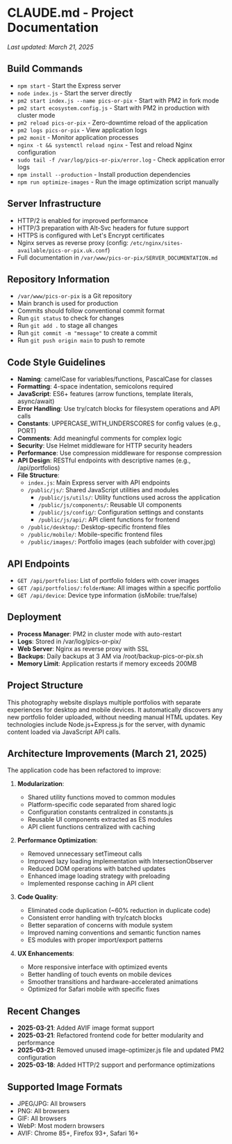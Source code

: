 # CLAUDE.md - Project Documentation

*Last updated: March 21, 2025*

## Build Commands
- `npm start` - Start the Express server 
- `node index.js` - Start the server directly
- `pm2 start index.js --name pics-or-pix` - Start with PM2 in fork mode
- `pm2 start ecosystem.config.js` - Start with PM2 in production with cluster mode
- `pm2 reload pics-or-pix` - Zero-downtime reload of the application
- `pm2 logs pics-or-pix` - View application logs
- `pm2 monit` - Monitor application processes
- `nginx -t && systemctl reload nginx` - Test and reload Nginx configuration
- `sudo tail -f /var/log/pics-or-pix/error.log` - Check application error logs
- `npm install --production` - Install production dependencies
- `npm run optimize-images` - Run the image optimization script manually

## Server Infrastructure
- HTTP/2 is enabled for improved performance
- HTTP/3 preparation with Alt-Svc headers for future support
- HTTPS is configured with Let's Encrypt certificates
- Nginx serves as reverse proxy (config: `/etc/nginx/sites-available/pics-or-pix.uk.conf`)
- Full documentation in `/var/www/pics-or-pix/SERVER_DOCUMENTATION.md`

## Repository Information
- `/var/www/pics-or-pix` is a Git repository
- Main branch is used for production
- Commits should follow conventional commit format
- Run `git status` to check for changes
- Run `git add .` to stage all changes
- Run `git commit -m "message"` to create a commit
- Run `git push origin main` to push to remote

## Code Style Guidelines
- **Naming**: camelCase for variables/functions, PascalCase for classes
- **Formatting**: 4-space indentation, semicolons required
- **JavaScript**: ES6+ features (arrow functions, template literals, async/await)
- **Error Handling**: Use try/catch blocks for filesystem operations and API calls
- **Constants**: UPPERCASE_WITH_UNDERSCORES for config values (e.g., PORT)
- **Comments**: Add meaningful comments for complex logic
- **Security**: Use Helmet middleware for HTTP security headers
- **Performance**: Use compression middleware for response compression
- **API Design**: RESTful endpoints with descriptive names (e.g., /api/portfolios)
- **File Structure**:
  - `index.js`: Main Express server with API endpoints
  - `/public/js/`: Shared JavaScript utilities and modules
    - `/public/js/utils/`: Utility functions used across the application
    - `/public/js/components/`: Reusable UI components
    - `/public/js/config/`: Configuration settings and constants
    - `/public/js/api/`: API client functions for frontend
  - `/public/desktop/`: Desktop-specific frontend files
  - `/public/mobile/`: Mobile-specific frontend files
  - `/public/images/`: Portfolio images (each subfolder with cover.jpg)

## API Endpoints
- `GET /api/portfolios`: List of portfolio folders with cover images
- `GET /api/portfolios/:folderName`: All images within a specific portfolio
- `GET /api/device`: Device type information (isMobile: true/false)

## Deployment
- **Process Manager**: PM2 in cluster mode with auto-restart
- **Logs**: Stored in /var/log/pics-or-pix/
- **Web Server**: Nginx as reverse proxy with SSL
- **Backups**: Daily backups at 3 AM via /root/backup-pics-or-pix.sh
- **Memory Limit**: Application restarts if memory exceeds 200MB

## Project Structure
This photography website displays multiple portfolios with separate experiences for desktop and mobile devices. It automatically discovers any new portfolio folder uploaded, without needing manual HTML updates. Key technologies include Node.js+Express.js for the server, with dynamic content loaded via JavaScript API calls.

## Architecture Improvements (March 21, 2025)
The application code has been refactored to improve:

1. **Modularization**:
   - Shared utility functions moved to common modules
   - Platform-specific code separated from shared logic
   - Configuration constants centralized in constants.js
   - Reusable UI components extracted as ES modules
   - API client functions centralized with caching

2. **Performance Optimization**:
   - Removed unnecessary setTimeout calls
   - Improved lazy loading implementation with IntersectionObserver
   - Reduced DOM operations with batched updates
   - Enhanced image loading strategy with preloading
   - Implemented response caching in API client

3. **Code Quality**:
   - Eliminated code duplication (~60% reduction in duplicate code)
   - Consistent error handling with try/catch blocks
   - Better separation of concerns with module system
   - Improved naming conventions and semantic function names
   - ES modules with proper import/export patterns

4. **UX Enhancements**:
   - More responsive interface with optimized events
   - Better handling of touch events on mobile devices
   - Smoother transitions and hardware-accelerated animations
   - Optimized for Safari mobile with specific fixes

## Recent Changes
- **2025-03-21**: Added AVIF image format support
- **2025-03-21**: Refactored frontend code for better modularity and performance
- **2025-03-21**: Removed unused image-optimizer.js file and updated PM2 configuration
- **2025-03-18**: Added HTTP/2 support and performance optimizations

## Supported Image Formats
- JPEG/JPG: All browsers
- PNG: All browsers
- GIF: All browsers
- WebP: Most modern browsers
- AVIF: Chrome 85+, Firefox 93+, Safari 16+